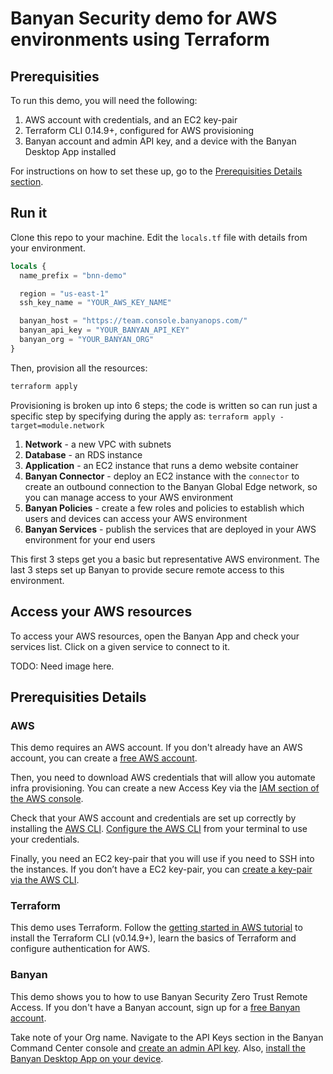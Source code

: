 # Banyan Security demo for AWS environments using Terraform

## Prerequisities

To run this demo, you will need the following:

1. AWS account with credentials, and an EC2 key-pair
2. Terraform CLI 0.14.9+, configured for AWS provisioning
3. Banyan account and admin API key, and a device with the Banyan Desktop App installed

For instructions on how to set these up, go to the [Prerequisities Details section](#prerequisities-details).

## Run it

Clone this repo to your machine. Edit the `locals.tf` file with details from your environment.

```tf
locals {
  name_prefix = "bnn-demo"

  region = "us-east-1"
  ssh_key_name = "YOUR_AWS_KEY_NAME"

  banyan_host = "https://team.console.banyanops.com/"
  banyan_api_key = "YOUR_BANYAN_API_KEY"
  banyan_org = "YOUR_BANYAN_ORG"
}
```

Then, provision all the resources:

```bash
terraform apply
```

Provisioning is broken up into 6 steps; the code is written so can run just a specific step by specifying during the apply as: `terraform apply -target=module.network`

1. **Network** - a new VPC with subnets
2. **Database** - an RDS instance
3. **Application** - an EC2 instance that runs a demo website container
4. **Banyan Connector** - deploy an EC2 instance with the `connector` to create an outbound connection to the Banyan Global Edge network, so you can manage access to your AWS environment
5. **Banyan Policies** - create a few roles and policies to establish which users and devices can access your AWS environment
6. **Banyan Services** - publish the services that are deployed in your AWS environment for your end users

This first 3 steps get you a basic but representative AWS environment. The last 3 steps set up Banyan to provide secure remote access to this environment.


## Access your AWS resources

To access your AWS resources, open the Banyan App and check your services list. Click on a given service to connect to it.

TODO: Need image here.



## Prerequisities Details

### AWS

This demo requires an AWS account. If you don't already have an AWS account, you can create a [free AWS account](https://aws.amazon.com/free/).

Then, you need to download AWS credentials that will allow you automate infra provisioning. You can create a new Access Key via the [IAM section of the AWS console](https://console.aws.amazon.com/iam/home?#/security_credentials).

Check that your AWS account and credentials are set up correctly by installing the [AWS CLI](https://docs.aws.amazon.com/cli/latest/userguide/install-cliv2.html). [Configure the AWS CLI](https://docs.aws.amazon.com/cli/latest/userguide/cli-chap-configure.html) from your terminal to use your credentials.

Finally, you need an EC2 key-pair that you will use if you need to SSH into the instances. If you don’t have a EC2 key-pair, you can [create a key-pair via the AWS CLI](https://docs.aws.amazon.com/cli/latest/userguide/cli-services-ec2-keypairs.html#creating-a-key-pair).


### Terraform

This demo uses Terraform. Follow the [getting started in AWS tutorial](https://learn.hashicorp.com/tutorials/terraform/install-cli?in=terraform/aws-get-started) to install the Terraform CLI (v0.14.9+), learn the basics of Terraform and configure authentication for AWS.


### Banyan

This demo shows you to how to use Banyan Security Zero Trust Remote Access. If you don't have a Banyan account, sign up for a [free Banyan account](https://www.banyansecurity.io/team-edition-signup/).

Take note of your Org name. Navigate to the API Keys section in the Banyan Command Center console and [create an admin API key](https://docs.banyansecurity.io/docs/banyan-components/command-center/api-keys/). Also, [install the Banyan Desktop App on your device](https://support.banyanops.com/support/solutions/folders/44000931532).




